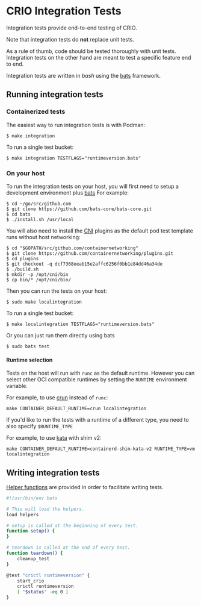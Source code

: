# CRIO Integration Tests

Integration tests provide end-to-end testing of CRIO.

Note that integration tests do **not** replace unit tests.

As a rule of thumb, code should be tested thoroughly with unit tests.
Integration tests on the other hand are meant to test a specific feature end
to end.

Integration tests are written in *bash* using the
[bats](https://github.com/bats-core/bats-core) framework.

## Running integration tests

### Containerized tests

The easiest way to run integration tests is with Podman:
```
$ make integration
```

To run a single test bucket:
```
$ make integration TESTFLAGS="runtimeversion.bats"
```

### On your host

To run the integration tests on your host, you will first need to setup a development environment plus
[bats](https://github.com/bats-core/bats-core#installing-bats-from-source)
For example:
```
$ cd ~/go/src/github.com
$ git clone https://github.com/bats-core/bats-core.git
$ cd bats
$ ./install.sh /usr/local
```

You will also need to install the [CNI](https://github.com/containernetworking/cni) plugins as
the default pod test template runs without host networking:

```
$ cd "$GOPATH/src/github.com/containernetworking"
$ git clone https://github.com/containernetworking/plugins.git
$ cd plugins
$ git checkout -q dcf7368eeab15e2affc6256f0bb1e84dd46a34de
$ ./build.sh
$ mkdir -p /opt/cni/bin
$ cp bin/* /opt/cni/bin/
```

Then you can run the tests on your host:
```
$ sudo make localintegration
```

To run a single test bucket:
```
$ make localintegration TESTFLAGS="runtimeversion.bats"
```

Or you can just run them directly using bats
```
$ sudo bats test
```

#### Runtime selection
Tests on the host will run with `runc` as the default runtime.
However you can select other OCI compatible runtimes by setting
the `RUNTIME` environment variable.

For example, to use [crun](https://github.com/containers/crun) instead of `runc`:
```
make CONTAINER_DEFAULT_RUNTIME=crun localintegration
```

If you'd like to run the tests with a runtime of a different type, you need to also specify `$RUNTIME_TYPE`

For example, to use [kata](https://github.com/kata-containers/kata-containers) with shim v2:
```
make CONTAINER_DEFAULT_RUNTIME=containerd-shim-kata-v2 RUNTIME_TYPE=vm localintegration
```

## Writing integration tests

[Helper functions](https://github.com/cri-o/cri-o/blob/main/test/helpers.bash)
are provided in order to facilitate writing tests.

```sh
#!/usr/bin/env bats

# This will load the helpers.
load helpers

# setup is called at the beginning of every test.
function setup() {
}

# teardown is called at the end of every test.
function teardown() {
	cleanup_test
}

@test "crictl runtimeversion" {
	start_crio
	crictl runtimeversion
	[ "$status" -eq 0 ]
}

```
